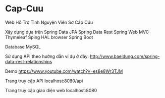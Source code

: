 # Cap-Cuu
Web Hỗ Trợ Tình Nguyện Viên Sơ Cấp Cứu

Xây dựng dựa trên
Spring Data JPA
Spring Data Rest
Spring Web MVC Thymeleaf
Sping HAL browser
Spring Boot

Database MySQL

Sử dụng API theo hướng dẫn ví dụ ở đây:
http://www.baeldung.com/spring-data-rest-relationships

Demo
https://www.youtube.com/watch?v=es8e8Wr3TJM

Trang truy cập API
localhost:8080/api

Trang truy cập giao diện web
localhost:8080

